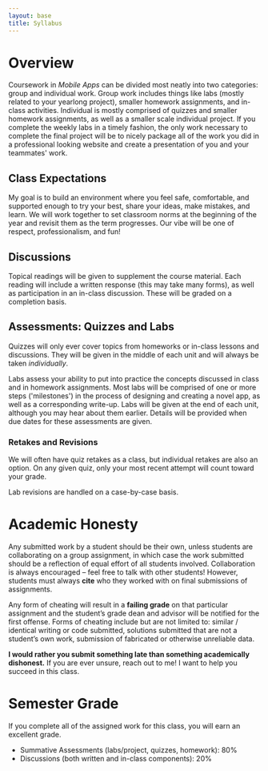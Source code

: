 ```yaml
---
layout: base
title: Syllabus
---
```

# Overview
Coursework in _Mobile Apps_ can be divided most neatly into two categories: group and individual work. Group work includes things like labs (mostly related to your yearlong project), smaller homework assignments, and in-class activities. Individual is mostly comprised of quizzes and smaller homework assignments, as well as a smaller scale individual project. If you complete the weekly labs in a timely fashion, the only work necessary to complete the final project will be to nicely package all of the work you did in a professional looking website and create a presentation of you and your teammates' work. 

## Class Expectations
My goal is to build an environment where you feel safe, comfortable, and supported enough to try your best, share your ideas, make mistakes, and learn. We will work together to set classroom norms at the beginning of the year and revisit them as the term progresses. Our vibe will be one of respect, professionalism, and fun!

## Discussions
Topical readings will be given to supplement the course material. Each reading will include a written response (this may take many forms), as well as participation in an in-class discussion. These will be graded on a completion basis. 

## Assessments: Quizzes and Labs
Quizzes will only ever cover topics from homeworks or in-class lessons and discussions. They will be given in the middle of each unit and will always be taken _individually_.

Labs assess your ability to put into practice the concepts discussed in class and in homework assignments. Most labs will be comprised of one or more steps ('milestones') in the process of designing and creating a novel app, as well as a corresponding write-up. Labs will be given at the end of each unit, although you may hear about them earlier. Details will be provided when due dates for these assessments are given.

### Retakes and Revisions
We will often have quiz retakes as a class, but individual retakes are also an option. On any given quiz, only your most recent attempt will count toward your grade.

Lab revisions are handled on a case-by-case basis.

# Academic Honesty
Any submitted work by a student should be their own, unless students are collaborating on a group assignment, in which case the work submitted should be a reflection of equal effort of all students involved. Collaboration is always encouraged – feel free to talk with other students! However, students must always  **cite** who they worked with on final submissions of assignments.

Any form of cheating will result in a **failing grade** on that particular assignment and the student’s grade dean and advisor will be notified for the first offense. Forms of cheating include but are not limited to: similar / identical writing or code submitted, solutions submitted that are not a student’s own work, submission of fabricated or otherwise unreliable data.

**I would rather you submit something late than something academically dishonest.** If you are ever unsure, reach out to me! I want to help you succeed in this class.

# Semester Grade
If you complete all of the assigned work for this class, you will earn an excellent grade.
  - Summative Assessments (labs/project, quizzes, homework): 80%
  - Discussions (both written and in-class components): 20%
